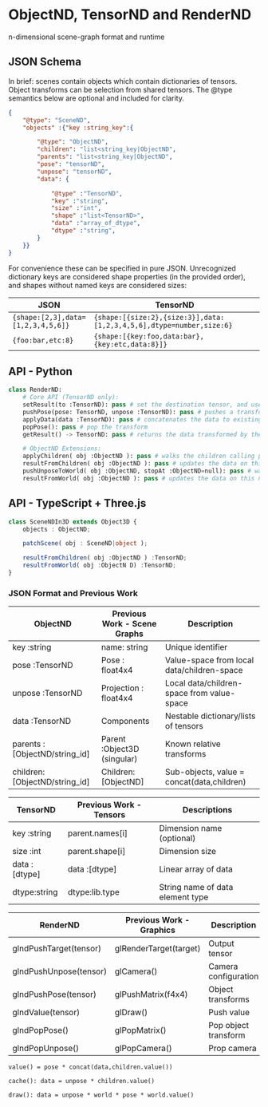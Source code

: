
# ObjectND, TensorND and RenderND
n-dimensional scene-graph format and runtime

## JSON Schema

In brief: scenes contain objects which contain dictionaries of tensors. Object transforms can be selection from shared tensors. The @type semantics below are optional and included for clarity.

```json
{
    "@type": "SceneND",
    "objects" :{"key :string_key":{

        "@type": "ObjectND",
        "children": "list<string_key|ObjectND",
        "parents": "list<string_key|ObjectND",
        "pose": "tensorND",
        "unpose": "tensorND",
        "data": {

            "@type" :"TensorND",
            "key" :"string",
            "size" :"int",
            "shape" :"list<TensorND>",
            "data" :"array_of_dtype",
            "dtype" :"string",
        }
    }}
}
```

For convenience these can be specified in pure JSON. Unrecognized dictionary keys are considered shape properties (in the provided order), and shapes without named keys are considered sizes:

| JSON | TensorND |
| --- | --- |
| `{shape:[2,3],data=[1,2,3,4,5,6]}` | `{shape:[{size:2},{size:3}],data:[1,2,3,4,5,6],dtype=number,size:6}` |
| `{foo:bar,etc:8}` | `{shape:[{key:foo,data:bar},{key:etc,data:8}]}` |


## API - Python

```python
class RenderND:
    # Core API (TensorND only):
    setResult(to :TensorND): pass # set the destination tensor, and uses update semantics if provided. Returns new result if not provided
    pushPose(pose: TensorND, unpose :TensorND): pass # pushes a transform onto the stack (on the right), if pose is not provided, and unpose is provided, then the inverse of unpose will be pushed, otherwise it will be ignored.
    applyData(data :TensorND): pass # concatenates the data to existing input data given the current transform stack.
    popPose(): pass # pop the transform
    getResult() -> TensorND: pass # returns the data transformed by the poses

    # ObjectND Extensions:
    applyChildren( obj :ObjectND ): pass # walks the children calling pushPose/applyData/popPose as appropriate.
    resultFromChildren( obj :ObjectND ): pass # updates the data on this node by walking it's child objects. Useful for scene caches.
    pushUnposeToWorld( obj :ObjectND, stopAt :ObjectND=null): pass # walks the parents to preare this (camera?) to draw from world space
    resultFromWorld( obj :ObjectND ): pass # updates the data on this node by pushing the unpose to world, and then walking the world. Useful for cameras.
```

## API - TypeScript + Three.js

```typescript
class SceneNDIn3D extends Object3D {
    objects : ObjectND;

    patchScene( obj : SceneND|object );

    resultFromChildren( obj :ObjectND ) :TensorND;
    resultFromWorld( obj :ObjectN D) :TensorND;
}
```

### JSON Format and Previous Work


| ObjectND | Previous Work - Scene Graphs | Description |
| --- | --- | --- |
| key :string | name: string | Unique identifier |
| pose :TensorND | Pose : float4x4 | Value-space from local data/children-space |
| unpose :TensorND | Projection : float4x4 | Local data/children-space from value-space |
| data :TensorND | Components | Nestable dictionary/lists of tensors |
| parents :[ObjectND/string_id] | Parent :Object3D (singular) | Known relative transforms |
| children:[ObjectND/string_id] | Children: [ObjectND] | Sub-objects, value = concat(data,children) |

| TensorND | Previous Work - Tensors | Descriptions |
| --- | --- | --- |
| key :string | parent.names[i] | Dimension name (optional) |
| size :int | parent.shape[i] | Dimension size |
| data :[dtype] | data :[dtype] | Linear array of data |
| dtype:string | dtype:lib.type | String name of data element type |


| RenderND | Previous Work - Graphics | Description |
| --- | --- | --- |
| glndPushTarget(tensor) | glRenderTarget(target) | Output tensor |
| glndPushUnpose(tensor) | glCamera() | Camera configuration |
| glndPushPose(tensor) | glPushMatrix(f4x4) | Object transforms |
| glndValue(tensor) | glDraw() | Push value |
| glndPopPose() | glPopMatrix() | Pop object transform |
| glndPopUnpose() | glPopCamera() | Prop camera  |


`value() = pose * concat(data,children.value())`

`cache(): data = unpose * children.value()`

`draw(): data = unpose * world * pose * world.value()`